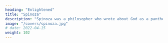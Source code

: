 ```yaml
---
heading: "Enlightened"
title: "Spinoza"
description: "Spinoza was a philosopher who wrote about God as a pantheist substance. He is essential for Medical Superphysics"
image: "/covers/spinoza.jpg"
# date: 2022-04-15
weight: 102
---
```

